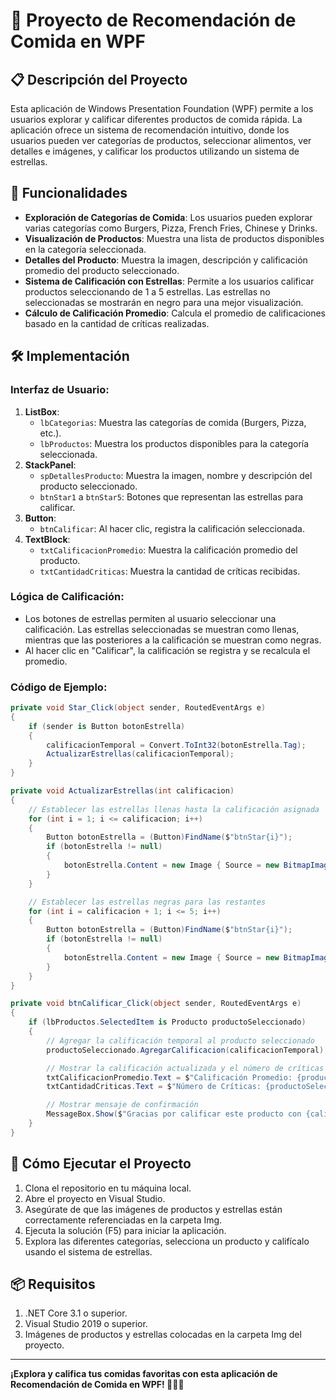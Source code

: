 # 🍔 Proyecto de Recomendación de Comida en WPF

## 📋 Descripción del Proyecto
Esta aplicación de Windows Presentation Foundation (WPF) permite a los usuarios explorar y calificar diferentes productos de comida rápida. La aplicación ofrece un sistema de recomendación intuitivo, donde los usuarios pueden ver categorías de productos, seleccionar alimentos, ver detalles e imágenes, y calificar los productos utilizando un sistema de estrellas.

## 🔧 Funcionalidades
- **Exploración de Categorías de Comida**: Los usuarios pueden explorar varias categorías como Burgers, Pizza, French Fries, Chinese y Drinks.
- **Visualización de Productos**: Muestra una lista de productos disponibles en la categoría seleccionada.
- **Detalles del Producto**: Muestra la imagen, descripción y calificación promedio del producto seleccionado.
- **Sistema de Calificación con Estrellas**: Permite a los usuarios calificar productos seleccionando de 1 a 5 estrellas. Las estrellas no seleccionadas se mostrarán en negro para una mejor visualización.
- **Cálculo de Calificación Promedio**: Calcula el promedio de calificaciones basado en la cantidad de críticas realizadas.

## 🛠️ Implementación
### Interfaz de Usuario:
1. **ListBox**:
   - `lbCategorias`: Muestra las categorías de comida (Burgers, Pizza, etc.).
   - `lbProductos`: Muestra los productos disponibles para la categoría seleccionada.
2. **StackPanel**:
   - `spDetallesProducto`: Muestra la imagen, nombre y descripción del producto seleccionado.
   - `btnStar1` a `btnStar5`: Botones que representan las estrellas para calificar.
3. **Button**:
   - `btnCalificar`: Al hacer clic, registra la calificación seleccionada.
4. **TextBlock**:
   - `txtCalificacionPromedio`: Muestra la calificación promedio del producto.
   - `txtCantidadCriticas`: Muestra la cantidad de críticas recibidas.

### Lógica de Calificación:
- Los botones de estrellas permiten al usuario seleccionar una calificación. Las estrellas seleccionadas se muestran como llenas, mientras que las posteriores a la calificación se muestran como negras.
- Al hacer clic en "Calificar", la calificación se registra y se recalcula el promedio.

### Código de Ejemplo:
```csharp
private void Star_Click(object sender, RoutedEventArgs e)
{
    if (sender is Button botonEstrella)
    {
        calificacionTemporal = Convert.ToInt32(botonEstrella.Tag);
        ActualizarEstrellas(calificacionTemporal);
    }
}

private void ActualizarEstrellas(int calificacion)
{
    // Establecer las estrellas llenas hasta la calificación asignada
    for (int i = 1; i <= calificacion; i++)
    {
        Button botonEstrella = (Button)FindName($"btnStar{i}");
        if (botonEstrella != null)
        {
            botonEstrella.Content = new Image { Source = new BitmapImage(new Uri(starFilled, UriKind.Relative)) };
        }
    }

    // Establecer las estrellas negras para las restantes
    for (int i = calificacion + 1; i <= 5; i++)
    {
        Button botonEstrella = (Button)FindName($"btnStar{i}");
        if (botonEstrella != null)
        {
            botonEstrella.Content = new Image { Source = new BitmapImage(new Uri(starBlack, UriKind.Relative)) };
        }
    }
}

private void btnCalificar_Click(object sender, RoutedEventArgs e)
{
    if (lbProductos.SelectedItem is Producto productoSeleccionado)
    {
        // Agregar la calificación temporal al producto seleccionado
        productoSeleccionado.AgregarCalificacion(calificacionTemporal);

        // Mostrar la calificación actualizada y el número de críticas
        txtCalificacionPromedio.Text = $"Calificación Promedio: {productoSeleccionado.PromedioCalificaciones():F1}";
        txtCantidadCriticas.Text = $"Número de Críticas: {productoSeleccionado.CantidadCriticas}";

        // Mostrar mensaje de confirmación
        MessageBox.Show($"Gracias por calificar este producto con {calificacionTemporal} estrellas.", "Calificación");
    }
}
```
## 🚀 Cómo Ejecutar el Proyecto
1. Clona el repositorio en tu máquina local.
2. Abre el proyecto en Visual Studio.
3. Asegúrate de que las imágenes de productos y estrellas están correctamente referenciadas en la carpeta Img.
4. Ejecuta la solución (F5) para iniciar la aplicación.
5. Explora las diferentes categorías, selecciona un producto y califícalo usando el sistema de estrellas.

## 📦 Requisitos
1. .NET Core 3.1 o superior.
2. Visual Studio 2019 o superior.
3. Imágenes de productos y estrellas colocadas en la carpeta Img del proyecto.

---
**¡Explora y califica tus comidas favoritas con esta aplicación de Recomendación de Comida en WPF! 🍕🍟🥤**